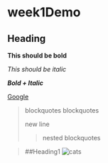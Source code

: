 # week1Demo

## Heading

**This should be bold**

*This should be italic*

***Bold + Italic***

[Google](http://www.google.com)

>blockquotes
>blockquotes
>
>new line
>>nested blockquotes

> ##Heading1
![cats](https://www.humanesociety.org/sites/default/files/styles/1240x698/public/2018/08/kitten-440379.jpg)
